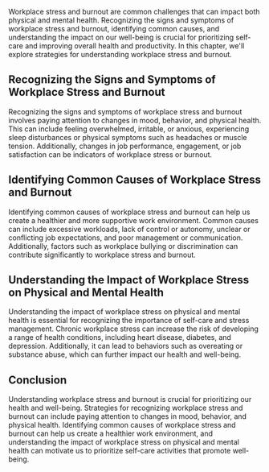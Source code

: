 
Workplace stress and burnout are common challenges that can impact both physical and mental health. Recognizing the signs and symptoms of workplace stress and burnout, identifying common causes, and understanding the impact on our well-being is crucial for prioritizing self-care and improving overall health and productivity. In this chapter, we'll explore strategies for understanding workplace stress and burnout.

Recognizing the Signs and Symptoms of Workplace Stress and Burnout
------------------------------------------------------------------

Recognizing the signs and symptoms of workplace stress and burnout involves paying attention to changes in mood, behavior, and physical health. This can include feeling overwhelmed, irritable, or anxious, experiencing sleep disturbances or physical symptoms such as headaches or muscle tension. Additionally, changes in job performance, engagement, or job satisfaction can be indicators of workplace stress or burnout.

Identifying Common Causes of Workplace Stress and Burnout
---------------------------------------------------------

Identifying common causes of workplace stress and burnout can help us create a healthier and more supportive work environment. Common causes can include excessive workloads, lack of control or autonomy, unclear or conflicting job expectations, and poor management or communication. Additionally, factors such as workplace bullying or discrimination can contribute significantly to workplace stress and burnout.

Understanding the Impact of Workplace Stress on Physical and Mental Health
--------------------------------------------------------------------------

Understanding the impact of workplace stress on physical and mental health is essential for recognizing the importance of self-care and stress management. Chronic workplace stress can increase the risk of developing a range of health conditions, including heart disease, diabetes, and depression. Additionally, it can lead to behaviors such as overeating or substance abuse, which can further impact our health and well-being.

Conclusion
----------

Understanding workplace stress and burnout is crucial for prioritizing our health and well-being. Strategies for recognizing workplace stress and burnout can include paying attention to changes in mood, behavior, and physical health. Identifying common causes of workplace stress and burnout can help us create a healthier work environment, and understanding the impact of workplace stress on physical and mental health can motivate us to prioritize self-care activities that promote well-being.
